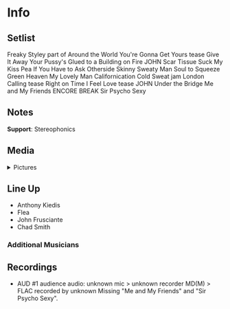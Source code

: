 # Info

## Setlist

Freaky Styley part of
Around the World
You're Gonna Get Yours tease
Give It Away
Your Pussy's Glued to a Building on Fire JOHN
Scar Tissue
Suck My Kiss
Pea
If You Have to Ask
Otherside
Skinny Sweaty Man
Soul to Squeeze
Green Heaven
My Lovely Man
Californication
Cold Sweat jam
London Calling tease
Right on Time
I Feel Love tease JOHN
Under the Bridge
Me and My Friends
ENCORE BREAK
Sir Psycho Sexy

## Notes

**Support**: Stereophonics

## Media 

<details>
  <summary>Pictures</summary>
  <!--<img alt="Setlist" title="Setlist" src="_.jpg" height="200" />
  <img alt="Clipping" title="Clipping" src="_.jpg" height="200" />
  <img alt="Flyer" title="Flyer" src="_.jpg" height="200" />-->
</details>

## Line Up

* Anthony Kiedis
* Flea
* John Frusciante
* Chad Smith

### Additional Musicians

## Recordings

* AUD #1 audience audio: unknown mic > unknown recorder MD(M) > FLAC recorded by unknown Missing "Me and My Friends" and "Sir Psycho Sexy".